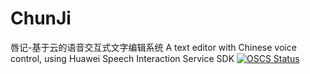 # ChunJi
唇记-基于云的语音交互式文字编辑系统
A text editor with Chinese voice control, using Huawei Speech Interaction Service SDK
[![OSCS Status](https://www.oscs1024.com/platform/badge/ZhichuCen/ChunJi.svg?size=small)](https://www.oscs1024.com/project/ZhichuCen/ChunJi?ref=badge_small)
